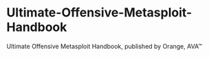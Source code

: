 # Ultimate-Offensive-Metasploit-Handbook
Ultimate Offensive Metasploit Handbook, published by Orange, AVA™
